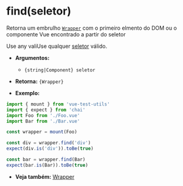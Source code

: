 # find(seletor)

Retorna um embrulho [`Wrapper`](README.md) com o primeiro elmento do DOM ou o componente Vue encontrado a partir do seletor

Use any valiUse qualquer [seletor](../selectors.md) válido.

- **Argumentos:**
  - `{string|Component} seletor`

- **Retorna:** `{Wrapper}`

- **Exemplo:**

```js
import { mount } from 'vue-test-utils'
import { expect } from 'chai'
import Foo from './Foo.vue'
import Bar from './Bar.vue'

const wrapper = mount(Foo)

const div = wrapper.find('div')
expect(div.is('div')).toBe(true)

const bar = wrapper.find(Bar)
expect(bar.is(Bar)).toBe(true)
```

- **Veja também:** [Wrapper](README.md)
